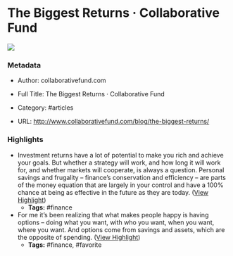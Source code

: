 # The Biggest Returns · Collaborative Fund

![](https://readwise-assets.s3.amazonaws.com/static/images/article1.be68295a7e40.png)

### Metadata

- Author: collaborativefund.com
- Full Title: The Biggest Returns · Collaborative Fund
- Category: #articles


- URL: http://www.collaborativefund.com/blog/the-biggest-returns/

### Highlights

- Investment returns have a lot of potential to make you rich and achieve your goals. But whether a strategy will work, and how long it will work for, and whether markets will cooperate, is always a question.
  Personal savings and frugality – finance’s conservation and efficiency – are parts of the money equation that are largely in your control and have a 100% chance at being as effective in the future as they are today. ([View Highlight](https://instapaper.com/read/1427312124/16896593))
    - **Tags:** #finance
- For me it’s been realizing that what makes people happy is having options – doing what you want, with who you want, when you want, where you want. And options come from savings and assets, which are the opposite of spending. ([View Highlight](https://instapaper.com/read/1427312124/16896612))
    - **Tags:** #finance, #favorite
